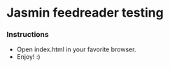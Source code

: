 # Jasmin feedreader testing

### Instructions
  - Open index.html in your favorite browser.
  - Enjoy! :)